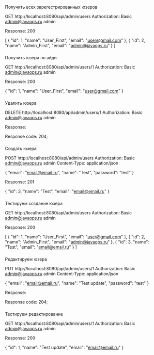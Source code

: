 Получить всех зарегестрированных юзеров

GET http://localhost:8080/api/admin/users
Authorization: Basic admin@javaops.ru admin

Response: 200

[
{
"id": 1,
"name": "User_First",
"email": "user@gmail.com"
},
{
"id": 2,
"name": "Admin_First",
"email": "admin@javaops.ru"
}
]

###

Получить юзера по айди

GET http://localhost:8080/api/admin/users/1
Authorization: Basic admin@javaops.ru admin

Response: 200

{
"id": 1,
"name": "User_First",
"email": "user@gmail.com"
}

###

Удалить юзера

DELETE http://localhost:8080/api/admin/users/1
Authorization: Basic admin@javaops.ru admin

Response:

<Response body is empty>

Response code: 204;

###

Создать юзера

POST http://localhost:8080/api/admin/users
Authorization: Basic admin@javaops.ru admin
Content-Type: application/json

{
"email": "email@email.ru",
"name": "Test",
"password": "test"
}

Response: 201

{
"id": 3,
"name": "Test",
"email": "email@email.ru"
}

###

Тестируем создание юзера

GET http://localhost:8080/api/admin/users
Authorization: Basic admin@javaops.ru admin

Response: 200

[
{
"id": 1,
"name": "User_First",
"email": "user@gmail.com"
},
{
"id": 2,
"name": "Admin_First",
"email": "admin@javaops.ru"
},
{
"id": 3,
"name": "Test",
"email": "email@email.ru"
}
]

###

Редактируем юзера

PUT http://localhost:8080/api/admin/users/1
Authorization: Basic admin@javaops.ru admin
Content-Type: application/json

{
"email": "email@email.ru",
"name": "Test update",
"password": "test"
}

Response:

<Response body is empty>
Response code: 204;

###

Тестируем редактирование

GET http://localhost:8080/api/admin/users/1
Authorization: Basic admin@javaops.ru admin

Response: 200

{
"id": 1,
"name": "Test update",
"email": "email@email.ru"
}

